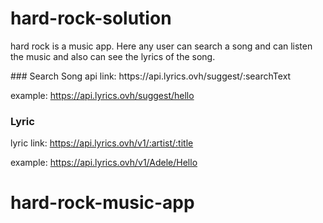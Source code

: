 # hard-rock-solution
<p>hard rock is a music app. Here any user can search a song and can listen the music and also can see the lyrics of the song.</p>
### Search Song
api link: https://api.lyrics.ovh/suggest/:searchText

example: https://api.lyrics.ovh/suggest/hello

### Lyric
lyric link: https://api.lyrics.ovh/v1/:artist/:title

example: https://api.lyrics.ovh/v1/Adele/Hello
# hard-rock-music-app
